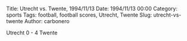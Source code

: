 Title: Utrecht vs. Twente, 1994/11/13
Date: 1994/11/13 00:00
Category: sports
Tags: football, football scores, Utrecht, Twente
Slug: utrecht-vs-twente
Author: carbonero


Utrecht 0 - 4 Twente
